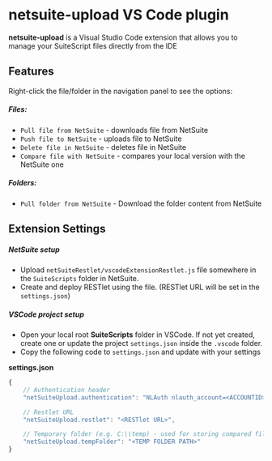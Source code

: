 # netsuite-upload VS Code plugin

**netsuite-upload** is a Visual Studio Code extension that allows you to manage your SuiteScript files directly from the IDE

## Features
Right-click the file/folder in the navigation panel to see the options:
##### Files:
- `Pull file from NetSuite` - downloads file from NetSuite
- `Push file to NetSuite` - uploads file to NetSuite
- `Delete file in NetSuite` - deletes file in NetSuite
- `Compare file with NetSuite` - compares your local version with the NetSuite one
##### Folders:
- `Pull folder from NetSuite` - Download the folder content from NetSuite

## Extension Settings

##### NetSuite setup
- Upload `netSuiteRestlet/vscodeExtensionRestlet.js` file somewhere in the `SuiteScripts` folder in NetSuite.
- Create and deploy RESTlet using the file. (RESTlet URL will be set in the `settings.json`)

##### VSCode project setup
- Open your local root **SuiteScripts** folder in VSCode. If not yet created, create one or update the project `settings.json` inside the `.vscode` folder.
- Copy the following code to `settings.json` and update with your settings

**settings.json**
```javascript
{
	// Authentication header
  	"netSuiteUpload.authentication": "NLAuth nlauth_account=<ACCOUNTID>, nlauth_email=<LOGIN>, nlauth_signature=<PASSWORD>, nlauth_role=<ROLE>",

	// Restlet URL
	"netSuiteUpload.restlet": "<RESTlet URL>",

	// Temporary folder (e.g. C:\\temp) - used for storing compared file
	"netSuiteUpload.tempFolder": "<TEMP FOLDER PATH>"
}
```

